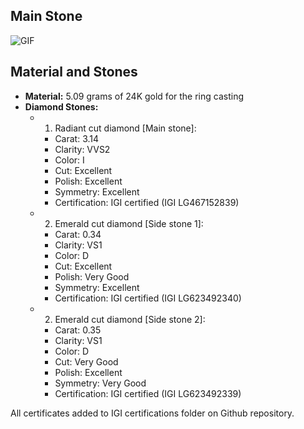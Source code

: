 ## Main Stone

![GIF](https://media.giphy.com/media/v1.Y2lkPTc5MGI3NjExdjNwdDZjbWI1dDV1a3RnYmJ6cWZ2ZHk5bm1mbGR3Y25jZDBid2M1aSZlcD12MV9pbnRlcm5hbF9naWZfYnlfaWQmY3Q9Zw/n8I8kT3tmlbZgTja1u/source.gif)

## Material and Stones

- **Material:** 5.09 grams of 24K gold for the ring casting
- **Diamond Stones:**
  - 1. Radiant cut diamond [Main stone]:
    - Carat: 3.14
    - Clarity: VVS2
    - Color: I
    - Cut: Excellent
    - Polish: Excellent
    - Symmetry: Excellent
    - Certification: IGI certified  (IGI LG467152839)
  
  - 2. Emerald cut diamond [Side stone 1]:
    - Carat: 0.34
    - Clarity: VS1
    - Color: D
    - Cut: Excellent
    - Polish: Very Good
    - Symmetry: Excellent
    - Certification: IGI certified (IGI LG623492340)

  - 2. Emerald cut diamond [Side stone 2]:
    - Carat: 0.35
    - Clarity: VS1
    - Color: D
    - Cut: Very Good
    - Polish: Excellent
    - Symmetry: Very Good
    - Certification: IGI certified (IGI LG623492339)

All certificates added to IGI certifications folder on Github repository.
